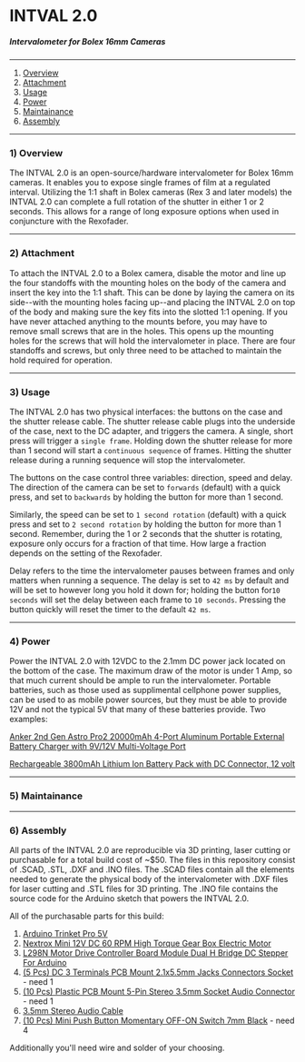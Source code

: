 # INTVAL 2.0
##### Intervalometer for Bolex 16mm Cameras
----

 1. [Overview](#Overview)
 2. [Attachment](#Attachment)
 3. [Usage](#Usage)
 4. [Power](#Power)
 5. [Maintainance](#Maintainance)
 6. [Assembly](#Assembly)

----
### 1) <a name="Overview"></a>Overview 

The INTVAL 2.0 is an open-source/hardware intervalometer for Bolex 
16mm cameras. It enables you to expose single frames of film
at a regulated interval. Utilizing the 1:1 shaft in Bolex cameras (Rex
3 and later models) the INTVAL 2.0 can complete a full rotation of the shutter
in either 1 or 2 seconds. This allows for a range of long exposure options when
used in conjuncture with the Rexofader.

----
### 2) <a name="Attachment"></a>Attachment

To attach the INTVAL 2.0 to a Bolex camera, disable the motor and line up the four standoffs
with the mounting holes on the body of the camera and insert the key into the 1:1 shaft. 
This can be done by laying the camera on its side--with the mounting holes facing up--and placing the INTVAL 2.0 on top of the body and making sure the key fits into the slotted 1:1 opening.
If you have never attached anything to the mounts before, you may have to 
remove small screws that are in the holes. This opens up the mounting holes for 
the screws that will hold the intervalometer in place. There are four standoffs
and screws, but only three need to be attached to maintain the hold required for operation.

----
### 3) <a name="Usage"></a>Usage

The INTVAL 2.0 has two physical interfaces: the buttons on the case and the shutter
release cable. The shutter release cable plugs into the underside of the case, next
to the DC adapter, and triggers the camera. A single, short press will trigger a ``single
frame``. Holding down the shutter release for more than 1 second will start a ``continuous sequence``
of frames. Hitting the shutter release during a running sequence will stop the intervalometer.

The buttons on the case control three variables: direction, speed and delay. The direction of the
camera can be set to ``forwards`` (default) with a quick press, and set to ``backwards`` by holding the
button for more than 1 second. 

Similarly, the speed can be set to ``1 second rotation`` (default) with a
quick press and set to ``2 second rotation`` by holding the button for more than 1 second. Remember,
during the 1 or 2 seconds that the shutter is rotating, exposure only occurs for a fraction of that time. How large a fraction depends on the setting of the Rexofader.

Delay refers to the time the intervalometer pauses between frames and only matters when running a sequence. The delay is set to ``42 ms`` by default and will be set to however long you hold it down for; holding the button for``10 seconds`` will set the delay between each frame to ``10 seconds``. Pressing the button quickly will reset the timer to the default ``42 ms``.

----
### 4) <a name="Power"></a>Power

Power the INTVAL 2.0 with 12VDC to the 2.1mm DC power jack located on the bottom of the case.
The maximum draw of the motor is under 1 Amp, so that much current should be ample to run the
intervalometer. Portable batteries, such as those used as supplimental cellphone power supplies, 
can be used to as mobile power sources, but they must be able to provide 12V and not the typical 5V that many of these batteries provide. Two examples: 

[Anker 2nd Gen Astro Pro2 20000mAh 4-Port Aluminum Portable External Battery Charger with 9V/12V Multi-Voltage Port](http://www.amazon.com/gp/product/B005NGLTZQ/ref=as_li_tl?ie=UTF8&camp=1789&creative=390957&creativeASIN=B005NGLTZQ&linkCode=as2&tag=sixteentools-20&linkId=HXO6TQG5JADIRZCZ)

[ Rechargeable 3800mAh Lithium Ion Battery Pack with DC Connector, 12 volt](http://www.amazon.com/gp/product/B007RQW5WG/ref=as_li_tl?ie=UTF8&camp=1789&creative=390957&creativeASIN=B007RQW5WG&linkCode=as2&tag=sixteentools-20&linkId=JJV427F7SOAMASZV)

----
### 5) <a name="Maintainance"></a>Maintainance

----
### 6) <a name="Assembly"></a>Assembly

All parts of the INTVAL 2.0 are reproducible via 3D printing, laser cutting or purchasable for a total build cost of ~$50. The files in this repository consist of .SCAD, .STL, .DXF and .INO files. The .SCAD files contain all the elements needed to generate the physical body of the intervalometer with .DXF files for
laser cutting and .STL files for 3D printing. The .INO file contains the source code for the Arduino sketch
that powers the INTVAL 2.0.

All of the purchasable parts for this build:

 1. [Arduino Trinket Pro 5V](http://www.amazon.com/gp/product/B0131VM9I0/ref=as_li_tl?ie=UTF8&camp=1789&creative=9325&creativeASIN=B0131VM9I0&linkCode=as2&tag=sixteentools-20&linkId=PK57RTRI2YRJVT2E)
 2. [Nextrox Mini 12V DC 60 RPM High Torque Gear Box Electric Motor](http://www.amazon.com/gp/product/B00BX54O8A/ref=as_li_tl?ie=UTF8&camp=1789&creative=390957&creativeASIN=B00BX54O8A&linkCode=as2&tag=sixteentools-20&linkId=DFU3L54JZ3KQJMPU)
 3. [L298N Motor Drive Controller Board Module Dual H Bridge DC Stepper For Arduino](http://www.amazon.com/gp/product/B014KMHSW6/ref=as_li_tl?ie=UTF8&camp=1789&creative=390957&creativeASIN=B014KMHSW6&linkCode=as2&tag=sixteentools-20&linkId=QZUX2HKYZAL23WGD)
 4. [(5 Pcs) DC 3 Terminals PCB Mount 2.1x5.5mm Jacks Connectors Socket](http://www.amazon.com/gp/product/B00CQMGWIO/ref=as_li_tl?ie=UTF8&camp=1789&creative=390957&creativeASIN=B00CQMGWIO&linkCode=as2&tag=sixteentools-20&linkId=KMF43HLB5IS2CIFO) - need 1
 5. [(10 Pcs) Plastic PCB Mount 5-Pin Stereo 3.5mm Socket Audio Connector]() - need 1
 6. [3.5mm Stereo Audio Cable](http://www.amazon.com/gp/product/B004G3UK5C/ref=as_li_tl?ie=UTF8&camp=1789&creative=390957&creativeASIN=B004G3UK5C&linkCode=as2&tag=sixteentools-20&linkId=RVH32COHMFACT46V)
 7. [(10 Pcs) Mini Push Button Momentary OFF-ON Switch 7mm Black](http://www.amazon.com/gp/product/B00RMGSCPA/ref=as_li_tl?ie=UTF8&camp=1789&creative=390957&creativeASIN=B00RMGSCPA&linkCode=as2&tag=sixteentools-20&linkId=66EL3G5J4ZXONMNK) - need 4

Additionally you'll need wire and solder of your choosing.